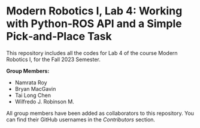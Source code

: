 # Modern Robotics I, Lab 4: Working with Python‐ROS API and a Simple Pick‐and‐Place Task
This repository includes all the codes for Lab 4 of the course Modern Robotics I, for the Fall 2023 Semester. 

**Group Members:**
- Namrata Roy
- Bryan MacGavin
- Tai Long Chen
- Wilfredo J. Robinson M. 

All group members have been added as collaborators to this repository. You can find their GitHub usernames in the *Contributors* section.
